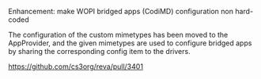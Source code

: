 Enhancement: make WOPI bridged apps (CodiMD) configuration non hard-coded

The configuration of the custom mimetypes has been moved to the AppProvider,
and the given mimetypes are used to configure bridged apps by sharing
the corresponding config item to the drivers.

https://github.com/cs3org/reva/pull/3401
